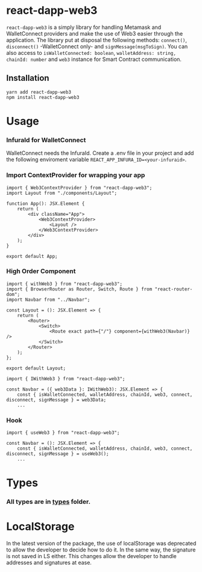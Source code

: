 # react-dapp-web3

`react-dapp-web3` is a simply library for handling Metamask and WalletConnect providers
and make the use of Web3 easier through the application.
The library put at disposal the following methods: `connect()`, `disconnect()` -WalletConnect only- and `signMessage(msgToSign)`.
You can also access to `isWalletConnected: boolean`, `walletAddress: string, chainId: number` and `web3` instance for Smart Contract communication.

## Installation

```
yarn add react-dapp-web3
npm install react-dapp-web3
```

# Usage

### InfuraId for WalletConnect

WalletConnect needs the InfuraId. Create a .env file in your project and add the following
enviroment variable `REACT_APP_INFURA_ID=<your-infuraid>`.

### Import ContextProvider for wrapping your app

```
import { Web3ContextProvider } from "react-dapp-web3";
import Layout from "./components/Layout";

function App(): JSX.Element {
    return (
        <div className="App">
            <Web3ContextProvider>
                <Layout />
            </Web3ContextProvider>
        </div>
    );
}

export default App;
```

### High Order Component

```
import { withWeb3 } from "react-dapp-web3";
import { BrowserRouter as Router, Switch, Route } from "react-router-dom";
import Navbar from "../Navbar";

const Layout = (): JSX.Element => {
    return (
        <Router>
            <Switch>
                <Route exact path={"/"} component={withWeb3(Navbar)} />
            </Switch>
        </Router>
    );
};

export default Layout;
```

```
import { IWithWeb3 } from "react-dapp-web3";

const Navbar = ({ web3Data }: IWithWeb3): JSX.Element => {
    const { isWalletConnected, walletAddress, chainId, web3, connect, disconnect, signMessage } = web3Data;
    ...
```

### Hook

```
import { useWeb3 } from "react-dapp-web3";

const Navbar = (): JSX.Element => {
    const { isWalletConnected, walletAddress, chainId, web3, connect, disconnect, signMessage } = useWeb3();
    ...

```

# Types

### All types are in [types](https://github.com/R4k4210/react-dapp-web3/blob/main/src/types/types.ts) folder.

# LocalStorage

In the latest version of the package, the use of localStorage was deprecated to allow the developer
to decide how to do it. In the same way, the signature is not saved in LS either.
This changes allow the developer to handle addresses and signatures at ease.
